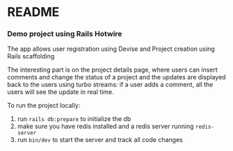 # README

### Demo project using Rails Hotwire

The app allows user registration using Devise and Project creation using Rails scaffolding

The interesting part is on the project details page, where users can insert comments and change the status of a project and the updates are displayed back to the users using turbo streams: if a user adds a comment, all the users will see the update in real time.

To run the project locally:
1. run `rails db:prepare` to initialize the db
2. make sure you have redis installed and a redis server running `redis-server`
3. run `bin/dev` to start the server and track all code changes

